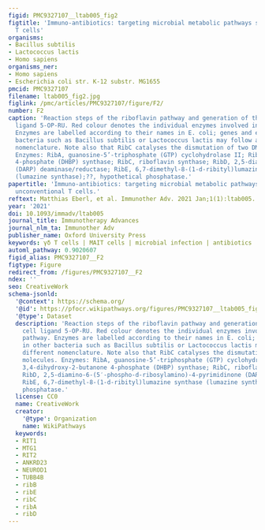 ```yaml
---
figid: PMC9327107__ltab005_fig2
figtitle: 'Immuno-antibiotics: targeting microbial metabolic pathways sensed by unconventional
  T cells'
organisms:
- Bacillus subtilis
- Lactococcus lactis
- Homo sapiens
organisms_ner:
- Homo sapiens
- Escherichia coli str. K-12 substr. MG1655
pmcid: PMC9327107
filename: ltab005_fig2.jpg
figlink: /pmc/articles/PMC9327107/figure/F2/
number: F2
caption: 'Reaction steps of the riboflavin pathway and generation of the MAIT cell
  ligand 5-OP-RU. Red colour denotes the individual enzymes involved in the pathway.
  Enzymes are labelled according to their names in E. coli; genes and enzymes in other
  bacteria such as Bacillus subtilis or Lactococcus lactis may follow a different
  nomenclature. Note also that RibC catalyses the dismutation of two DMRL molecules.
  Enzymes: RibA, guanosine-5’-triphosphate (GTP) cyclohydrolase II; RibB, 3,4-dihydroxy-2-butanone
  4-phosphate (DHBP) synthase; RibC, riboflavin synthase; RibD, 2,5-diamino-6-(5′-phospho-d-ribosylamino)-4-pyrimidinone
  (DARP) deaminase/reductase; RibE, 6,7-dimethyl-8-(1-d-ribityl)lumazine synthase
  (lumazine synthase);??, hypothetical phosphatase.'
papertitle: 'Immuno-antibiotics: targeting microbial metabolic pathways sensed by
  unconventional T cells.'
reftext: Matthias Eberl, et al. Immunother Adv. 2021 Jan;1(1):ltab005.
year: '2021'
doi: 10.1093/immadv/ltab005
journal_title: Immunotherapy Advances
journal_nlm_ta: Immunother Adv
publisher_name: Oxford University Press
keywords: γδ T cells | MAIT cells | microbial infection | antibiotics | immunotherapy
automl_pathway: 0.9020607
figid_alias: PMC9327107__F2
figtype: Figure
redirect_from: /figures/PMC9327107__F2
ndex: ''
seo: CreativeWork
schema-jsonld:
  '@context': https://schema.org/
  '@id': https://pfocr.wikipathways.org/figures/PMC9327107__ltab005_fig2.html
  '@type': Dataset
  description: 'Reaction steps of the riboflavin pathway and generation of the MAIT
    cell ligand 5-OP-RU. Red colour denotes the individual enzymes involved in the
    pathway. Enzymes are labelled according to their names in E. coli; genes and enzymes
    in other bacteria such as Bacillus subtilis or Lactococcus lactis may follow a
    different nomenclature. Note also that RibC catalyses the dismutation of two DMRL
    molecules. Enzymes: RibA, guanosine-5’-triphosphate (GTP) cyclohydrolase II; RibB,
    3,4-dihydroxy-2-butanone 4-phosphate (DHBP) synthase; RibC, riboflavin synthase;
    RibD, 2,5-diamino-6-(5′-phospho-d-ribosylamino)-4-pyrimidinone (DARP) deaminase/reductase;
    RibE, 6,7-dimethyl-8-(1-d-ribityl)lumazine synthase (lumazine synthase);??, hypothetical
    phosphatase.'
  license: CC0
  name: CreativeWork
  creator:
    '@type': Organization
    name: WikiPathways
  keywords:
  - RIT1
  - MTG1
  - RIT2
  - ANKRD23
  - NEUROD1
  - TUBB4B
  - ribB
  - ribE
  - ribC
  - ribA
  - ribD
---
```

